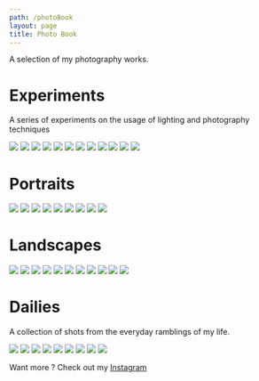 ```yaml
---
path: /photoBook
layout: page
title: Photo Book
---
```



A selection of my photography works.

# Experiments
A series of experiments on the usage of lighting and photography techniques
<br/>

<photo-grid>
<img src="experiments/b-22.jpg"/>
<img src="experiments/b-20.jpg"/>
<img src="experiments/b-23.jpg"/>
<img src="experiments/b-8.jpg"/>
<img src="experiments/b-12.jpg"/>
<img src="experiments/b-28.jpg"/>
<img src="experiments/b-2.jpg"/>
<img src="experiments/b-13.jpg"/>
<img src="experiments/b-1.jpg"/>
<img src="experiments/b-24.jpg"/>
<img src="experiments/b-29.jpg"/>
<img src="experiments/b-25.jpg"/>
</photo-grid>

# Portraits
<photo-grid>
<img src="portraits/b-19.jpg"/>
<img src="portraits/b-9.jpg"/>
<img src="portraits/b-18.jpg"/>
<img src="portraits/b-12.jpg"/>
<img src="portraits/b-21.jpg"/>
<img src="portraits/b-26.jpg"/>
<img src="portraits/b-16.jpg"/>
<img src="portraits/b-20.jpg"/>
<img src="portraits/b-24.jpg"/>
</photo-grid>

# Landscapes
<photo-grid>
<img src="landscapes/b-33.jpg"/>
<img src="landscapes/b-34.jpg"/>
<img src="landscapes/b-27.jpg"/>
<img src="landscapes/b-37.jpg"/>
<img src="landscapes/b-39.jpg"/>
<img src="landscapes/b-40.jpg"/>
<img src="landscapes/b-44.jpg"/>
<img src="landscapes/b-46.jpg"/>
<img src="landscapes/b-9.jpg"/>
<img src="landscapes/b-38.jpg"/>
<img src="landscapes/b-35.jpg"/>
</photo-grid>

# Dailies 
A collection of shots from the everyday ramblings of my life.
<br/>

<photo-grid>
<img src="dailies/b-10.jpg"/>
<img src="dailies/b-14.jpg"/>
<img src="dailies/b-17.jpg"/>
<img src="dailies/b-30.jpg"/>
<img src="dailies/b-18.jpg"/>
<img src="dailies/b-32.jpg"/>
<img src="dailies/b-11.jpg"/>
<img src="dailies/b-16.jpg"/>
<img src="dailies/b-4.jpg"/>
</photo-grid>


Want more ? Check out my [Instagram](https://instagram.com/maximetouroute)
